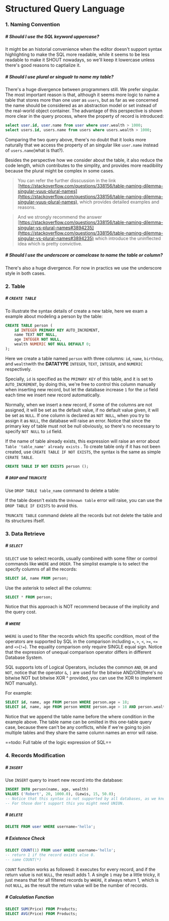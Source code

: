 

# Structured Query Language

### 1. Naming Convention

##### # Should I use the SQL keyword uppercase?

It might be an historial convenience when the editor doesn't support syntax highlighting to make the SQL more readable, while it seems to be less readable to make it SHOUT nowadays, so we'll keep it lowercase unless there's good reasons to captialize it.



##### # Should I use plural or singualr to name my table?

There's a huge divergence between programmers still. We prefer singular. The most important reason is that, although it seems more logic to name a table that stores more than one user as `users`, but as far as we concerned the name should be considered as an abstraction model or set instead of the real-world object container. The advantage of this perspective is shown more clear in the query process, where the property of record is introduced: 

```sql
select user.id, user.name from user where user.wealth > 1000;
select users.id, users.name from users where users.wealth > 1000;
```

Comparing the two query above, there's no doubt that it looks more naturally that we access the property of an singular like `user.name` instead of `users.name`(what is that?).

Besides the perspective how we consider about the table, it also reduce the code length, which contributes to the simplity, and provides more readibility because the plural might be complex in some cases.  

> You can refer the further disscussion in the link [https://stackoverflow.com/questions/338156/table-naming-dilemma-singular-vuus-plural-names](https://stackoverflow.com/questions/338156/table-naming-dilemma-singular-vuus-plural-names), which provides detailed examples and reasons.

> And we strongly recommend the answer [https://stackoverflow.com/questions/338156/table-naming-dilemma-singular-vs-plural-names#3894235](https://stackoverflow.com/questions/338156/table-naming-dilemma-singular-vs-plural-names#3894235) which introduce the uninflected idea which is pretty convictive.



##### # Should I use the underscore or camelcase to name the table or column?

There's also a huge divergence. For now in practics we use the underscore style in both cases. 






### 2. Table

##### # `CREATE TABLE`

To illustrate the syntax details of create a new table, here we exam a example about modeling a person by the table:

```sql
CREATE TABLE person (
	id INTEGER PRIMARY KEY AUTO_INCREMENT,
    name TEXT NOT NULL,
	age INTEGER NOT NULL,
    wealth NUMERIC NOT NULL DEFAULT 0;
);
```

Here we create a table named `person` with three columns: `id`, `name`, `birthday`, and `wealth`with the **DATATYPE** `INTEGER`, `TEXT`, `INTEGER`, and `NUMERIC` respectively.

Specially, `id` is specified as the `PRIMARY KEY` of this table, and it is set to `AUTO_INCREMENT`, by doing this, we're free to control this column manually when inserting new record, but let the database increase `1` for the `id` field each time we insert new record automatically.

Normally, when we insert a new record, if some of the columns are not assigned, it will be set as the default value, if no default value given, it will be set as `NULL`. If one column is declared as `NOT NULL`, when you try to assign it as `NULL`, the database will raise an error. Notice that since the primary key of table must not be null obviously, so there's no necessary to specify `NOT NULL` to `id` field.

If the name of table already exists, this expression will raise an error about `Table 'table_name' already exists` . To create table only if it has not been created, use `CREATE TABLE IF NOT EXISTS`, the syntax is the same as simple `CERATE TABLE`.

```sql
CREATE TABLE IF NOT EXISTS person ();
```



##### # `DROP` and `TRUNCATE`

Use `DROP TABLE table_name` command to delete a table: 

If the table doesn't exists the `Unknown table` error will raise, you can use the `DROP TABLE IF EXISTS` to avoid this.

`TRUNCATE TABLE` command delete all the records but not delete the table and its structures ifself.







### 3. Data Retrieve

##### # `SELECT`

`SELECT` use to select records, usually combined with some filter or control commands like `WHERE` and `ORDER`. The simplist example is to select the specify columns of all the records:

```sql
SELECT id, name FROM person;
```

Use the asterisk to select all the columns:

```sql
SELECT * FROM person;
```

Notice that this approach is NOT recommend because of the implicity and the query cost.



##### # `WHERE`

`WHERE` is used to filter the records which fits specific condition, most of the operators are supported by SQL in the comparison including `=`, `>`, `<`, `>=`, `<=` and `<>`(`!=`). The equality comparison only require SINGLE equal sign. Notice that the expression of unequal comparison operator differs in different Database System. 

SQL supports lots of Logical Operators, includes the common `AND`, `OR` and `NOT`, notice that the operator `&`, `|` are used for the bitwise AND/OR(there's no bitwise NOT but bitwise XOR ^ provided, you can use the XOR to implement NOT manually). 

For example:

```sql
SELECT id, name, age FROM person WHERE person.age = 18;
SELECT id, name, age FROM person WHERE person.age > 18 AND person.wealth > 1000.0; 
```

Notice that we append the table name before the where condition in the example above. The table name can be omiited in this one-table query case, because there can't be any conflicts, while if we're going to join multiple tables and they share the same column names an error will raise. 

==todo: Full table of the logic expression of SQL==







### 4. Records Modification

##### # `INSERT`

Use `INSERT` query to insert new record into the database:

```sql
INSERT INTO person(name, age, wealth)
VALUES ('Robert', 20, 1000.0), (Lewis, 15, 50.0);
-- Notice that this syntax is not supported by all databases, as we know for now this is supported by MySQL and SQLite3.
-- For those don't support this you might need UNION.
```



##### # `DELETE`

```sql
DELETE FROM user WHERE username='hello';
```



##### # Existence Check

```sql
SELECT COUNT(1) FROM user WHERE username='hello';
-- return 1 if the record exists else 0.
-- same COUNT(*)
```

`COUNT` function works as followed: it executes for every record, and if the return value is not `NULL`, the result adds 1. A single `1` may be a little tricky, it just means that for all filtered records by `WHERE`, it always return 1, which is not `NULL`, as the result the return value will be the number of records.



##### # Calculation Function

```sql
SELECT SUM(Price) FROM Products;
SELECT AVG(Price) FROM Products;
```


